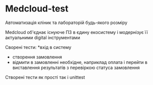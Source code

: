 # Medcloud-test
Автоматизація кліник та лабораторій будь-якого розміру

Medcloud об'єднає існуюче ПЗ в єдину екосистему і
 модернізує її актуальними digital інструментами

Сворені тести:
*вхід в систему
* створення замовлення
* відмити в замовленні необхідне, наприклад оплата і перейти в 
виставлення результатів з перевіркою статуса замовлення

Створені тести як прості так і unittest 
